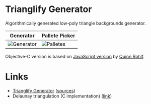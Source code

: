 # Trianglify Generator
Algorithmically generated low-poly triangle backgrounds generator.

Generator | Pallete Picker
--- | ---
![Generator](https://user-images.githubusercontent.com/2780533/41440019-9d64e010-7035-11e8-88bb-9915d0c8310f.png) | ![Palletes](https://user-images.githubusercontent.com/2780533/41440096-e99dd6e4-7035-11e8-8cba-ad1cf35451f1.png)

Objective-C version is based on [JavaScript version](https://github.com/qrohlf/trianglify-generator) by [Quinn Rohlf](http://qrohlf.com/).

# Links
* [Trianglify Generator](http://qrohlf.com/trianglify-generator) ([sources](https://github.com/qrohlf/trianglify-generator))
* Delaunay triangulation (C implementation) ([link](http://paulbourke.net/papers/triangulate/))
